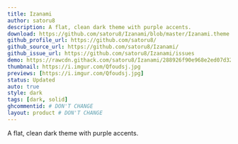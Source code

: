 ```yaml
---
title: Izanami
author: satoru8
description: A flat, clean dark theme with purple accents.
download: https://github.com/satoru8/Izanami/blob/master/Izanami.theme.css
github_profile_url: https://github.com/satoru8/
github_source_url: https://github.com/satoru8/Izanami/
github_issue_url: https://github.com/satoru8/Izanami/issues
demo: https://rawcdn.githack.com/satoru8/Izanami/288926f90e968e2ed07d32016b735e4282404bd1/Izanami.theme.css
thumbnail: https://i.imgur.com/Qfoudsj.jpg
previews: [https://i.imgur.com/Qfoudsj.jpg]
status: Updated
auto: true
style: dark
tags: [dark, solid]
ghcommentid: # DON'T CHANGE
layout: product # DON'T CHANGE
---
```

A flat, clean dark theme with purple accents.
